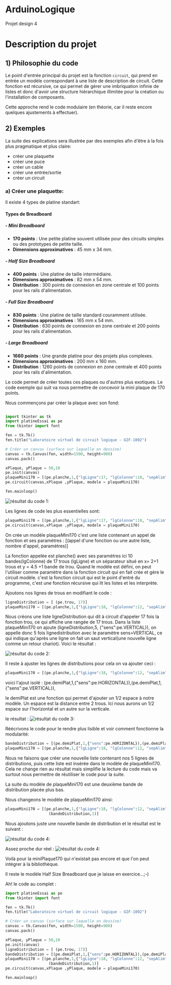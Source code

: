 # ArduinoLogique
Projet design 4
# Description du projet

## 1) Philosophie du code

Le point d'entrée principal du projet est la fonction `circuit`, qui prend en entrée un modèle correspondant à une liste de description de circuit. Cette fonction est récursive, ce qui permet de gérer une imbriquation infinie de listes et donc d'avoir une structure hiérarchique illimitée pour la création ou l'installation de composants.

Cette approche rend le code modulaire (en théorie, car il reste encore quelques ajustements à effectuer).

## 2) Exemples

La suite des explications sera illustrée par des exemples afin d'être à la fois plus pragmatique et plus claire:
  - créer une plaquette
  - créer une puce
  - créer un cable
  - créer une entrée/sortie
  - créer un circuit

### a) Créer une plaquette:
Il existe 4 types de platine standart:

#### Types de Breadboard

##### - Mini Breadboard
- **170 points** : Une petite platine souvent utilisée pour des circuits simples ou des prototypes de petite taille.
- **Dimensions approximatives** : 45 mm x 34 mm.

##### - Half Size Breadboard
- **400 points** : Une platine de taille intermédiaire.
- **Dimensions approximatives** : 82 mm x 54 mm.
- **Distribution** : 300 points de connexion en zone centrale et 100 points pour les rails d'alimentation.

##### - Full Size Breadboard
- **830 points** : Une platine de taille standard couramment utilisée.
- **Dimensions approximatives** : 165 mm x 54 mm.
- **Distribution** : 630 points de connexion en zone centrale et 200 points pour les rails d'alimentation.

##### - Large Breadboard
- **1660 points** : Une grande platine pour des projets plus complexes.
- **Dimensions approximatives** : 200 mm x 160 mm.
- **Distribution** : 1260 points de connexion en zone centrale et 400 points pour les rails d'alimentation.

Le code permet de créer toutes ces plaques ou d'autres plus exotiques.
Le code exemple qui suit va nous permettre de concevoir la mini plaque de 170 points.

Nous commençons par créer la plaque avec son fond:

```python

import tkinter as tk
import platineEssai as pe
from tkinter import font

fen = tk.Tk()
fen.title("Laboratoire virtuel de circuit logique - GIF-1002")

# Créer un canvas (surface sur laquelle on dessine)
canvas = tk.Canvas(fen, width=1500, height=900)
canvas.pack()

xPlaque, yPlaque = 50,10
pe.init(canvas)
plaqueMini170 = [(pe.planche,1,{"lgLigne":17, "lgColonne":10, "sepAlim":[], "sepDistribution":[(2,4.5)]})]
pe.circuit(canvas,xPlaque ,yPlaque, modele = plaqueMini170)

fen.mainloop()
```
![résultat du code 1:](Images/ResultatMini170-1.png)

Les lignes de code les plus essentielles sont:

```python
plaqueMini170 = [(pe.planche,1,{"lgLigne":17, "lgColonne":10, "sepAlim":[], "sepDistribution":[(2,4.5)]})]
pe.circuit(canvas,xPlaque ,yPlaque, modele = plaqueMini170)
```

On crée un modèle plaqueMini170 c'est une liste contenant un appel de fonction et ses paramètres :
[(appel d'une fonction ou une autre liste, nombre d'appel, paramètres)]

La fonction appelée est planche() avec ses paramètres ici 10 bandes(lgColonne) de 17 trous (lgLigne) et un séparateur situé en x= 2+1 trous et y = 4.5 +1 bande de trou.
Quand le modèle est défini, on peut l'utiliser comme paramètre dans la fonction circuit qui en fait crée et gère le circuit modèle.
c'est la fonction circuit qui est le point d'entré du programme, c'est une fonction récursive qui lit les listes et les interprète.

Ajoutons nos lignes de trous  en modifiant le code :

```python
ligneDistribution = [ (pe.trou, 17)] 
plaqueMini170 = [(pe.planche,1,{"lgLigne":18, "lgColonne":12, "sepAlim":[], "sepDistribution":[(3,5.5)]}), (ligneDistribution,5, {"sens":pe.VERTICAL})]
```
Nous créons une liste ligneDistribution qui dit à circuit d'appeler 17 fois la fonction trou, ce qui affiche une rangée de 17 trous.
Dans la liste plaqueMini170 on ajoute (ligneDistribution,5, {"sens":pe.VERTICAL}), on appelle donc 5 fois lignedistribution avec le paramètre sens=VERTICAL, ce qui indique qu'après une ligne on fait un saut vertical(une nouvelle ligne comme un retour chariot).
Voici le résultat :

![résultat du code 2:](Images/ResultatMini170-2.png)

Il reste à ajuster les lignes de distributions pour cela on va ajouter ceci :

```python
plaqueMini170 = [(pe.planche,1,{"lgLigne":18, "lgColonne":12, "sepAlim":[], "sepDistribution":[(3,5.5)]}), (pe.demiPlat,1,{"sens":pe.HORIZONTAL}),(pe.demiPlat,1,{"sens":pe.VERTICAL}),(ligneDistribution,5, {"sens":pe.VERTICAL})]

```
voici l'ajout isolé : (pe.demiPlat,1,{"sens":pe.HORIZONTAL}),(pe.demiPlat,1,{"sens":pe.VERTICAL}),

le demiPlat est une fonction qui permet d'ajouter un 1/2 espace à notre modèle. Un espace est la distance entre 2 trous.
Ici nous aurons un 1/2 espace sur l'horizontal et un autre sur la verticale.

le résultat : 
![résultat du code 3:](Images/ResultatMini170-3.png)

Réécrivons le code pour le rendre plus lisible et voir comment fonctionne la modularité:

```python
bandeDistribution = [(pe.demiPlat,1,{"sens":pe.HORIZONTAL}),(pe.demiPlat,1,{"sens":pe.VERTICAL}),(ligneDistribution,5, {"sens":pe.VERTICAL})]
plaqueMini170 = [(pe.planche,1,{"lgLigne":18, "lgColonne":12, "sepAlim":[], "sepDistribution":[(3,5.5)]}), (bandeDistribution,1,{"sens":pe.VERTICAL})]

```
Nous ne faisons que créer une nouvelle liste contenant nos 5 lignes de distributions, puis cette liste est insérée dans le modèle de plaqueMini170.
Cela ne change rien au résultat mais simplifie la lecture du code mais va surtout nous permettre de réutiliser le code pour la suite.

La suite du modèle de plaqueMini170 est une deuxième bande de distribution placée plus bas. 

Nous changeons le modèle de plaqueMini170 ainsi:

```python
plaqueMini170 = [(pe.planche,1,{"lgLigne":18, "lgColonne":12, "sepAlim":[], "sepDistribution":[(3,5.5)]}), (bandeDistribution,1,{"sens":pe.VERTICAL}), \
                   (bandeDistribution,1)]

```
Nous ajoutons juste une nouvelle bande de distribution et le résultat est le suivant :

![résultat du code 4:](Images/ResultatMini170-4.png)

Assez proche dur réel :
![résultat du code 4:](Images/ReelleMini170.png)

Voilà pour la miniPlaque170 qui n'existait pas encore et que l'on peut intégrer à la bibliothèque.

Il reste le modèle Half Size Breadboard que je laisse en exercice...;-)

Ah! le code au complet :

```python
import platineEssai as pe
from tkinter import font

fen = tk.Tk()
fen.title("Laboratoire virtuel de circuit logique - GIF-1002")

# Créer un canvas (surface sur laquelle on dessine)
canvas = tk.Canvas(fen, width=1500, height=900)
canvas.pack()

xPlaque, yPlaque = 50,10
pe.init(canvas)
ligneDistribution = [ (pe.trou, 17)] 
bandeDistribution = [(pe.demiPlat,1,{"sens":pe.HORIZONTAL}),(pe.demiPlat,1,{"sens":pe.VERTICAL}),(ligneDistribution,5, {"sens":pe.VERTICAL})]
plaqueMini170 = [(pe.planche,1,{"lgLigne":18, "lgColonne":12, "sepAlim":[], "sepDistribution":[(3,5.5)]}), (bandeDistribution,1,{"sens":pe.VERTICAL}), \
                   (bandeDistribution,1)]
pe.circuit(canvas,xPlaque ,yPlaque, modele = plaqueMini170)

fen.mainloop()
```

